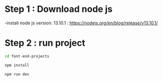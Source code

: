 # Step 1 : Download node js
-install node js version: 13.10.1 :
https://nodejs.org/en/blog/release/v13.10.1/

# Step 2 : run project

```bash
cd font-end-projects
```

```bash
npm install
```

```bash
npm run dev
```

